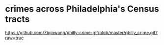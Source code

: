 # crimes across Philadelphia's Census tracts

https://github.com/Ziqinwang/philly-crime-gif/blob/master/philly_crime.gif?raw=true
